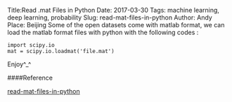 Title:Read .mat Files in Python
Date: 2017-03-30
Tags: machine learning, deep learning, probability
Slug: read-mat-files-in-python
Author: Andy
Place: Beijing
Some of the open datasets come with matlab format, we can load the matlab format files with python with the following codes :

```language-python
import scipy.io
mat = scipy.io.loadmat('file.mat')
```
Enjoy^_^

####Reference

[read-mat-files-in-python](http://stackoverflow.com/questions/874461/read-mat-files-in-python)

